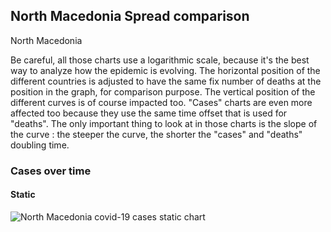 ## North Macedonia Spread comparison 

North Macedonia



Be careful, all those charts use a logarithmic scale, because it's the best way to analyze how the epidemic is evolving. 
The horizontal position of the different countries is adjusted to have the same fix number of deaths at the position in the graph, for comparison purpose.
The vertical position of the different curves is of course impacted too.
"Cases" charts are even more affected too because they use the same time offset that is used for "deaths".
The only important thing to look at in those charts is the slope of the curve : the steeper the curve, the shorter the "cases" and "deaths" doubling time.


 
### Cases over time
 
#### Static
![North Macedonia covid-19 cases static chart](https://raw.githubusercontent.com/madlag/coronavirus_study/master/notebooks/graphs/2020-03-20/countries/North_Macedonia/2020-03-20_North_Macedonia_deaths.png "North Macedonia covid-19 cases static chart")   

